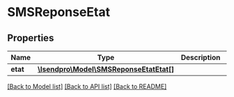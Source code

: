 # SMSReponseEtat

## Properties
Name | Type | Description | Notes
------------ | ------------- | ------------- | -------------
**etat** | [**\Isendpro\Model\SMSReponseEtatEtat[]**](SMSReponseEtatEtat.md) |  | [optional] 

[[Back to Model list]](../README.md#documentation-for-models) [[Back to API list]](../README.md#documentation-for-api-endpoints) [[Back to README]](../README.md)


